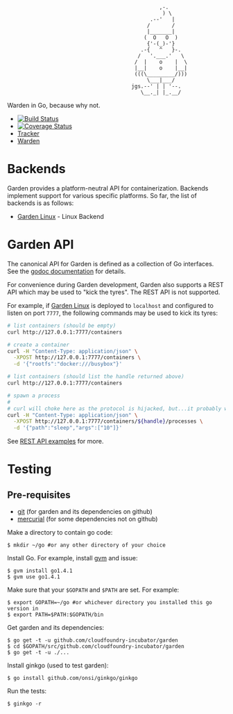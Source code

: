 ```
                                                 ,-.
                                                  ) \
                                              .--'   |
                                             /       /
                                             |_______|
                                            (  O   O  )
                                             {'-(_)-'}
                                           .-{   ^   }-.
                                          /   '.___.'   \
                                         /  |    o    |  \
                                         |__|    o    |__|
                                         (((\_________/)))
                                             \___|___/
                                        jgs.--' | | '--.
                                           \__._| |_.__/
```

Warden in Go, because why not.

* [![Build Status](https://travis-ci.org/cloudfoundry-incubator/garden.png?branch=master)](https://travis-ci.org/cloudfoundry-incubator/garden)
* [![Coverage Status](https://coveralls.io/repos/cloudfoundry-incubator/garden/badge.png?branch=HEAD)](https://coveralls.io/r/cloudfoundry-incubator/garden?branch=HEAD)
* [Tracker](https://www.pivotaltracker.com/s/projects/962374)
* [Warden](https://github.com/cloudfoundry/warden)

# Backends

Garden provides a platform-neutral API for containerization. Backends implement support for various specific platforms. So far, the list of backends is as follows:

 - [Garden Linux](https://github.com/cloudfoundry-incubator/garden-linux/) - Linux Backend

# Garden API

The canonical API for Garden is defined as a collection of Go interfaces. See the [godoc documentation](http://godoc.org/github.com/cloudfoundry-incubator/garden) for details.

For convenience during Garden development, Garden also supports a REST API which may be used to "kick the tyres". The REST API is not supported.

For example, if [Garden Linux](https://github.com/cloudfoundry-incubator/garden-linux) is deployed to `localhost` and configured to listen on port `7777`, the following commands may be used to kick its tyres:
```sh
# list containers (should be empty)
curl http://127.0.0.1:7777/containers

# create a container
curl -H "Content-Type: application/json" \
  -XPOST http://127.0.0.1:7777/containers \
  -d '{"rootfs":"docker:///busybox"}'

# list containers (should list the handle returned above)
curl http://127.0.0.1:7777/containers

# spawn a process
#
# curl will choke here as the protocol is hijacked, but...it probably worked.
curl -H "Content-Type: application/json" \
  -XPOST http://127.0.0.1:7777/containers/${handle}/processes \
  -d '{"path":"sleep","args":["10"]}'
```

See [REST API examples](doc/garden-api.md) for more.

# Testing

## Pre-requisites

* [git](http://git-scm.com/) (for garden and its dependencies on github)
* [mercurial](http://mercurial.selenic.com/) (for some dependencies not on github)

Make a directory to contain go code:
```
$ mkdir ~/go #or any other directory of your choice
```

Install Go. For example, install [gvm](https://github.com/moovweb/gvm) and issue:
```
$ gvm install go1.4.1
$ gvm use go1.4.1
```

Make sure that your `$GOPATH` and `$PATH` are set. For example:
```
$ export GOPATH=~/go #or whichever directory you installed this go version in
$ export PATH=$PATH:$GOPATH/bin
```

Get garden and its dependencies:
```
$ go get -t -u github.com/cloudfoundry-incubator/garden
$ cd $GOPATH/src/github.com/cloudfoundry-incubator/garden
$ go get -t -u ./...
```

Install ginkgo (used to test garden):
```
$ go install github.com/onsi/ginkgo/ginkgo
```

Run the tests:
```
$ ginkgo -r
```
